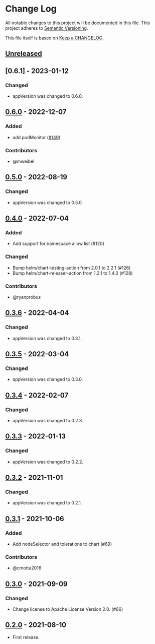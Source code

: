 # Change Log

All notable changes to this project will be documented in this file.
This project adheres to [Semantic Versioning](http://semver.org/).

This file itself is based on [Keep a CHANGELOG](https://keepachangelog.com/en/0.3.0/).

## [Unreleased]

## [0.6.1] - 2023-01-12

### Changed
- appVersion was changed to 0.6.0.

## [0.6.0] - 2022-12-07

### Added

- add podMonitor ([#149](https://github.com/topolvm/pvc-autoresizer/pull/149))

### Contributors

- @mweibel

## [0.5.0] - 2022-08-19

### Changed
- appVersion was changed to 0.5.0.

## [0.4.0] - 2022-07-04

### Added

- Add support for namespace allow list (#120)

### Changed

- Bump helm/chart-testing-action from 2.0.1 to 2.2.1 (#126)
- Bump helm/chart-releaser-action from 1.2.1 to 1.4.0 (#128)

### Contributors

- @ryanprobus

## [0.3.6] - 2022-04-04

### Changed
- appVersion was changed to 0.3.1.

## [0.3.5] - 2022-03-04

### Changed
- appVersion was changed to 0.3.0.

## [0.3.4] - 2022-02-07

### Changed
- appVersion was changed to 0.2.3.

## [0.3.3] - 2022-01-13

### Changed
- appVersion was changed to 0.2.2.

## [0.3.2] - 2021-11-01

### Changed
- appVersion was changed to 0.2.1.

## [0.3.1] - 2021-10-06

### Added
- Add nodeSelector and tolerations to chart (#69)

### Contributors
- @cmotta2016

## [0.3.0] - 2021-09-09

### Changed
- Change license to Apache License Version 2.0. (#66)

## [0.2.0] - 2021-08-10
- First release.

[Unreleased]: https://github.com/topolvm/pvc-autoresizer/compare/pvc-autoresizer-chart-v0.6.1...HEAD
[0.6.0]: https://github.com/topolvm/pvc-autoresizer/compare/pvc-autoresizer-chart-v0.6.0...pvc-autoresizer-chart-v0.6.1
[0.6.0]: https://github.com/topolvm/pvc-autoresizer/compare/pvc-autoresizer-chart-v0.5.0...pvc-autoresizer-chart-v0.6.0
[0.5.0]: https://github.com/topolvm/pvc-autoresizer/compare/pvc-autoresizer-chart-v0.4.0...pvc-autoresizer-chart-v0.5.0
[0.4.0]: https://github.com/topolvm/pvc-autoresizer/compare/pvc-autoresizer-chart-v0.3.6...pvc-autoresizer-chart-v0.4.0
[0.3.6]: https://github.com/topolvm/pvc-autoresizer/compare/pvc-autoresizer-chart-v0.3.5...pvc-autoresizer-chart-v0.3.6
[0.3.5]: https://github.com/topolvm/pvc-autoresizer/compare/pvc-autoresizer-chart-v0.3.4...pvc-autoresizer-chart-v0.3.5
[0.3.4]: https://github.com/topolvm/pvc-autoresizer/compare/pvc-autoresizer-chart-v0.3.3...pvc-autoresizer-chart-v0.3.4
[0.3.3]: https://github.com/topolvm/pvc-autoresizer/compare/pvc-autoresizer-chart-v0.3.2...pvc-autoresizer-chart-v0.3.3
[0.3.2]: https://github.com/topolvm/pvc-autoresizer/compare/pvc-autoresizer-chart-v0.3.1...pvc-autoresizer-chart-v0.3.2
[0.3.1]: https://github.com/topolvm/pvc-autoresizer/compare/pvc-autoresizer-chart-v0.3.0...pvc-autoresizer-chart-v0.3.1
[0.3.0]: https://github.com/topolvm/pvc-autoresizer/compare/pvc-autoresizer-chart-v0.2.0...pvc-autoresizer-chart-v0.3.0
[0.2.0]: https://github.com/topolvm/pvc-autoresizer/compare/ee8a31ac32b1ad40f0bace32317aa1eee4a8225c...pvc-autoresizer-chart-v0.2.0

